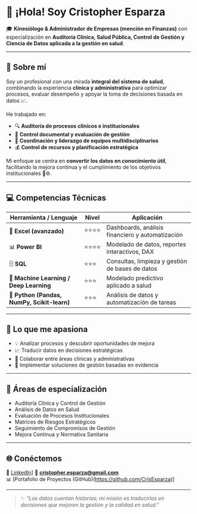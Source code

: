 # 👋 ¡Hola! Soy Cristopher Esparza

🎓 **Kinesiólogo & Administrador de Empresas (mención en Finanzas)** con especialización en **Auditoría Clínica, Salud Pública, Control de Gestión y Ciencia de Datos aplicada a la gestión en salud**.

---

## 🧩 Sobre mí

Soy un profesional con una mirada **integral del sistema de salud**, combinando la experiencia **clínica y administrativa** para optimizar procesos, evaluar desempeño y apoyar la toma de decisiones basada en datos 📈.

He trabajado en:
- 🔍 **Auditoría de procesos clínicos e institucionales**  
- 📑 **Control documental y evaluación de gestión**  
- 👥 **Coordinación y liderazgo de equipos multidisciplinarios**  
- 💰 **Control de recursos y planificación estratégica**

Mi enfoque se centra en **convertir los datos en conocimiento útil**, facilitando la mejora continua y el cumplimiento de los objetivos institucionales 🧠⚙️.

---

## 💻 Competencias Técnicas

| Herramienta / Lenguaje | Nivel | Aplicación |
|-------------------------|--------|-------------|
| 🧮 **Excel (avanzado)** | ⭐⭐⭐⭐ | Dashboards, análisis financiero y automatización |
| 📊 **Power BI** | ⭐⭐⭐⭐ | Modelado de datos, reportes interactivos, DAX |
| 🗄️ **SQL** | ⭐⭐⭐ | Consultas, limpieza y gestión de bases de datos |
| 🤖 **Machine Learning / Deep Learning** | ⭐⭐⭐ | Modelado predictivo aplicado a salud |
| 🐍 **Python (Pandas, NumPy, Scikit-learn)** | ⭐⭐⭐ | Análisis de datos y automatización de tareas |

---

## 🚀 Lo que me apasiona

- 💡 Analizar procesos y descubrir oportunidades de mejora  
- 📈 Traducir datos en decisiones estratégicas  
- 🤝 Colaborar entre áreas clínicas y administrativas  
- 🧭 Implementar soluciones de gestión basadas en evidencia  

---

## 🧠 Áreas de especialización

- Auditoría Clínica y Control de Gestión  
- Análisis de Datos en Salud  
- Evaluación de Procesos Institucionales  
- Matrices de Riesgos Estratégicos  
- Seguimiento de Compromisos de Gestión  
- Mejora Continua y Normativa Sanitaria  

---

## 🌐 Conéctemos

💼 [LinkedIn](www.linkedin.com/in/cristopher-esparza-cabrales-79b2a135 )]
📧 **cristopher.esparza@gmail.com**  
📊 [Portafolio de Proyectos (GitHub)(https://github.com/CrisEsparza)]

---

> ✨ *“Los datos cuentan historias; mi misión es traducirlas en decisiones que mejoren la gestión y la calidad en salud.”*

